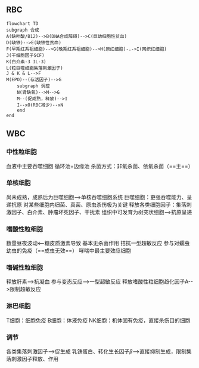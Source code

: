 ## RBC
```mermaid
flowchart TD
subgraph 合成
A(缺叶酸/B12)-->B(DNA合成障碍)-->C(巨幼细胞性贫血)
D(缺铁)-->E(缺铁性贫血)
F(早期红系祖细胞)-->G(晚期红系祖细胞)-->H(原红细胞)-.->I(网织红细胞)
J(干细胞因子SCF)
K(白介素-3 IL-3)
L(粒巨噬细胞集落刺激因子)
J & K & L-->F
M(EPO)--(存活因子)-->G
	subgraph 调控
	N(肾缺氧)-->M-->G
	M--(促成熟，释放)-->I
	I--xO(RBC减少)--xN
	end
end
```
## WBC
### 中性粒细胞
血液中主要吞噬细胞
循环池+边缘池
杀菌方式：非氧杀菌、依氧杀菌（==主==）
### 单核细胞
尚未成熟，成熟后为巨噬细胞-->单核吞噬细胞系统
巨噬细胞：更强吞噬能力、呈递抗原
对某些细胞内细菌、真菌、原虫杀伤极为关键
释放各类细胞因子：集落刺激因子、白介素、肿瘤坏死因子、干扰素
组织中可发育为树突状细胞-->抗原呈递
### 嗜酸性粒细胞
数量昼夜波动<--糖皮质激素导致
基本无杀菌作用
拮抗一型超敏反应
参与对蠕虫幼虫的免疫（==成虫无效==）
哮喘中最主要效应细胞
### 嗜碱性粒细胞
释放肝素-->抗凝血
参与变态反应-->一型超敏反应
释放嗜酸性粒细胞趋化因子A-->限制超敏反应
### 淋巴细胞
T细胞：细胞免疫
B细胞：体液免疫
NK细胞：机体固有免疫，直接杀伤目的细胞
### 调节
各类集落刺激因子-->促生成
乳铁蛋白、转化生长因子$\beta$-->直接抑制生成，限制集落刺激因子释放、作用